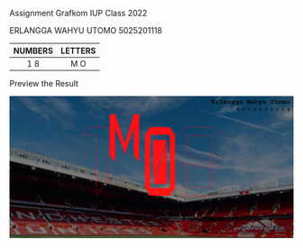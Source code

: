 Assignment Grafkom IUP Class 2022

ERLANGGA WAHYU UTOMO
5025201118

| NUMBERS| LETTERS|
 | :---:  |  :---: |
 | 1 8    |  M O   |
 
 Preview the Result
 
 ![Preview](Result.png)
